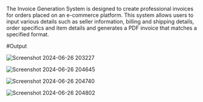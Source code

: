 The Invoice Generation System is designed to create professional invoices for orders placed 
on an e-commerce platform. This system allows users to input various details such as seller 
information, billing and shipping details, order specifics and item details and generates a PDF 
invoice that matches a specified format.



#Output

![Screenshot 2024-06-26 203227](https://github.com/rohittt11/invoice-generator/assets/160706032/3b42210f-509b-4cd4-84de-816bc5f3eabd)


![Screenshot 2024-06-26 204645](https://github.com/rohittt11/invoice-generator/assets/160706032/e7ce1fb6-45a1-4346-a478-9b1d1cd7fc41)

![Screenshot 2024-06-26 204740](https://github.com/rohittt11/invoice-generator/assets/160706032/3928efe1-e04c-4e6e-bfc7-455088f57711)


![Screenshot 2024-06-26 204802](https://github.com/rohittt11/invoice-generator/assets/160706032/4c652250-c359-43c9-8038-2ce687dee462)
